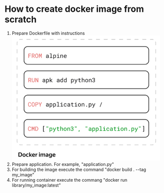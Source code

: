 # How to create docker image from scratch
1. Prepare Dockerfile with instructions
![Image](img/img1.png)
2. Prepare application. For example, "application.py"
3. For building the image execute the command "docker build . --tag my_image"
4. For running container execute the commang "docker run library/my_image:latest"
